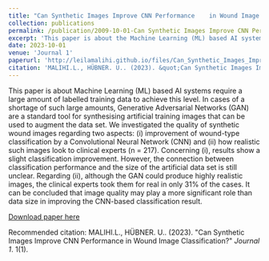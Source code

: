 ```yaml
---
title: "Can Synthetic Images Improve CNN Performance 	in Wound Image Classification?"
collection: publications
permalink: /publication/2009-10-01-Can Synthetic Images Improve CNN Performance 	in Wound Image Classification?
excerpt: 'This paper is about the Machine Learning (ML) based AI systems require a large amount of labelled training data to achieve this level. In cases of a shortage of such large amounts, Generative Adversarial Networks (GAN) are a standard tool for synthesising artificial training images that can be used to augment the data set. We investigated the quality of synthetic wound images regarding two aspects: (i) improvement of wound-type classification by a Convolutional Neural Network (CNN) and (ii) how realistic such images look to clinical experts (n = 217). Concerning (i), results show a slight classification improvement. However, the connection between classification performance and the size of the artificial data set is still unclear. Regarding (ii), although the GAN could produce highly realistic images, the clinical experts took them for real in only 31% of the cases. It can be concluded that image quality may play a more significant role than data size in improving the CNN-based classification result..'
date: 2023-10-01
venue: 'Journal 1'
paperurl: 'http://leilamalihi.github.io/files/Can_Synthetic_Images_Improve_CNN_Performance_in_Wo (1).pdf'
citation: 'MALIHI.L., HÜBNER. U.. (2023). &quot;Can Synthetic Images Improve CNN Performance 	in Wound Image Classification?.&quot; <i>Journal 1</i>. 1(1).'
---
```

This paper is about Machine Learning (ML) based AI systems require a large amount of labelled training data to achieve this level. In cases of a shortage of such large amounts, Generative Adversarial Networks (GAN) are a standard tool for synthesising artificial training images that can be used to augment the data set. We investigated the quality of synthetic wound images regarding two aspects: (i) improvement of wound-type classification by a Convolutional Neural Network (CNN) and (ii) how realistic such images look to clinical experts (n = 217). Concerning (i), results show a slight classification improvement. However, the connection between classification performance and the size of the artificial data set is still unclear. Regarding (ii), although the GAN could produce highly realistic images, the clinical experts took them for real in only 31% of the cases. It can be concluded that image quality may play a more significant role than data size in improving the CNN-based classification result.

[Download paper here]((https://ebooks.iospress.nl/doi/10.3233/SHTI230311))

Recommended citation: MALIHI.L., HÜBNER. U.. (2023). "Can Synthetic Images Improve CNN Performance 	in Wound Image Classification?" <i>Journal 1</i>. 1(1).
